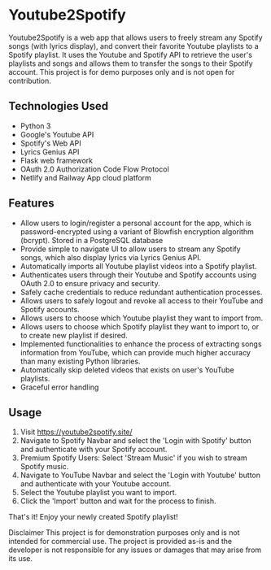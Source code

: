 # Youtube2Spotify

Youtube2Spotify is a web app that allows users to freely stream any Spotify songs (with lyrics display), and convert their favorite Youtube playlists to a Spotify playlist. It uses the Youtube and Spotify API to retrieve the user's playlists and songs and allows them to transfer the songs to their Spotify account. This project is for demo purposes only and is not open for contribution.

## Technologies Used

- Python 3
- Google's Youtube API
- Spotify's Web API
- Lyrics Genius API
- Flask web framework
- OAuth 2.0 Authorization Code Flow Protocol
- Netlify and Railway App cloud platform

## Features

- Allow users to login/register a personal account for the app, which is password-encrypted using a variant of Blowfish encryption algorithm (bcrypt). Stored in a PostgreSQL database
- Provide simple to navigate UI to allow users to stream any Spotify songs, which also display lyrics via Lyrics Genius API.
- Automatically imports all Youtube playlist videos into a Spotify playlist.
- Authenticates users through their Youtube and Spotify accounts using OAuth 2.0 to ensure privacy and security.
- Safely cache credentials to reduce redundant authentication processes.
- Allows users to safely logout and revoke all access to their YouTube and Spotify accounts.
- Allows users to choose which Youtube playlist they want to import from.
- Allows users to choose which Spotify playlist they want to import to, or to create new playlist if desired.
- Implemented functionalities to enhance the process of extracting songs information from YouTube, which can provide much higher accuracy than many existing Python libraries.
- Automatically skip deleted videos that exists on user's YouTube playlists.
- Graceful error handling

## Usage

1. Visit https://youtube2spotify.site/
1. Navigate to Spotify Navbar and select the 'Login with Spotify' button and authenticate with your Spotify account.
1. Premium Spotify Users: Select 'Stream Music' if you wish to stream Spotify music.
1. Navigate to YouTube Navbar and select the 'Login with Youtube' button and authenticate with your Youtube account.
1. Select the Youtube playlist you want to import.
1. Click the 'Import' button and wait for the process to finish.

That's it! Enjoy your newly created Spotify playlist!

Disclaimer
This project is for demonstration purposes only and is not intended for commercial use. The project is provided as-is and the developer is not responsible for any issues or damages that may arise from its use.
